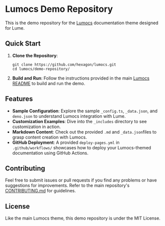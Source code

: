 # Lumocs Demo Repository

This is the demo repository for the [Lumocs](https://github.com/hexagon/lumocs)
documentation theme designed for Lume.

## Quick Start

1. **Clone the Repository**:
   ```
   git clone https://github.com/hexagon/lumocs.git
   cd lumocs/demo-repository/
   ```

2. **Build and Run**: Follow the instructions provided in the main
   [Lumocs README](https://github.com/hexagon/lumocs#commands) to build and run
   the demo.

## Features

- **Sample Configuration**: Explore the sample `_config.ts`, `_data.json`, and
  `deno.json` to understand Lumocs integration with Lume.
- **Customization Examples**: Dive into the `_includes` directory to see
  customization in action.
- **Markdown Content**: Check out the provided `.md` and `_data.json`files to
  grasp content creation with Lumocs.
- **GitHub Deployment**: A provided `deploy-pages.yml` in `.github/workflows/`
  showcases how to deploy your Lumocs-themed documentation using GitHub Actions.

## Contributing

Feel free to submit issues or pull requests if you find any problems or have
suggestions for improvements. Refer to the main repository's
[CONTRIBUTING.md](https://github.com/hexagon/lumocs/blob/main/CONTRIBUTING.md)
for guidelines.

## License

Like the main Lumocs theme, this demo repository is under the MIT License.
